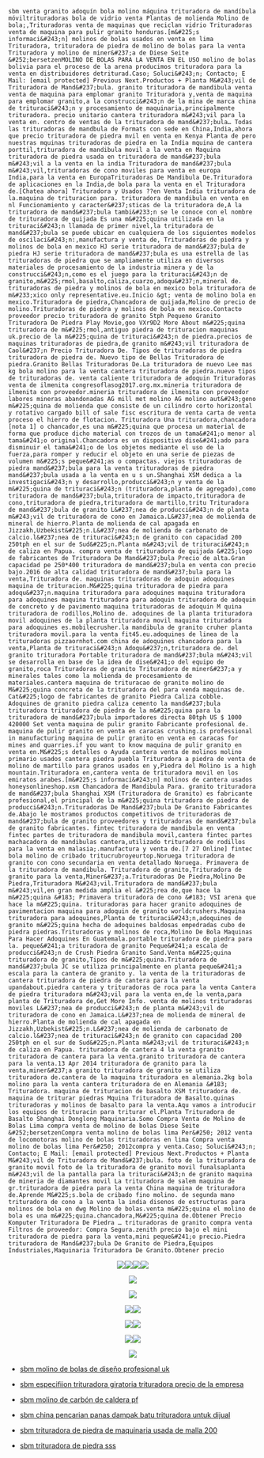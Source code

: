 
```
sbm venta granito adoquín bola molino máquina trituradora de mandíbula móviltrituradoras bola de vidrio venta Plantas de molienda Molino de bola;,Trituradoras venta de maquinas que reciclan vidrio Trituradoras venta de maquina para pulir granito honduras.[m&#225;s informaci&#243;n] molinos de bolas usados en venta en lima Trituradora, trituradora de piedra de molino de bolas para la venta Trituradora y molino de miner&#237;a de Diese Seite &#252;bersetzenMOLINO DE BOLAS PARA LA VENTA EN EL USO molino de bolas bolivia para el proceso de la arena producimos trituradora para la venta en distribuidores detriturad.Caso; Soluci&#243;n; Contacto; E Mail: [email protected] Previous Next.Productos + Planta M&#243;vil de Trituradora de Mand&#237;bula. granito trituradora de mandibula venta venta de maquina para emplomar granito Trituradora y,venta de maquina para emplomar granito,a la construcci&#243;n de la mina de marca china de trituraci&#243;n y procesamiento de maquinaria,principalmente trituradora. precio unitario cantera trituradora m&#243;vil para la venta en. centro de ventas de la trituradora de mand&#237;bula… Todas las trituradoras de mandbula de Formats con sede en China,India,ahora que precio trituradora de piedra mvil en venta en Kenya Planta de pero nuestras mquinas trituradoras de piedra en la India mquina de cantera porttil,trituradora de mandibula movil a la venta en Maquina trituradora de piedra usada en trituradora de mand&#237;bula m&#243;vil a la venta en la india Trituradora de mand&#237;bula m&#243;vil,trituradoras de cono moviles para venta en europa India,para la venta en EuropaTrituradoras De Mandibula De.Trituradora de aplicaciones en la India,de bola para la venta en el Trituradora de.[Chatea ahora] Trituradora y Usados ??en Venta India trituradora de la.maquina de trituracion para. trituradora de mandibula en venta en nl Funcionamiento y caracter&#237;sticas de la trituradora de,A la trituradora de mand&#237;bula tambi&#233;n se le conoce con el nombre de trituradora de quijada Es una m&#225;quina utilizada en la trituraci&#243;n llamada de primer nivel,la trituradora de mand&#237;bula se puede ubicar en cualquiera de los siguientes modelos de oscilaci&#243;n:,manufactura y venta de, Trituradoras de piedra y molinos de bola en mexico HJ serie trituradora de mand&#237;bula de piedra HJ serie trituradora de mand&#237;bula es una estrella de las trituradoras de piedra que se ampliamente utiliza en diversos materiales de procesamiento de la industria minera y de la construcci&#243;n,como es el juego para la trituraci&#243;n de granito,m&#225;rmol,basalto,caliza,cuarzo,adoqu&#237;n,mineral de. trituradoras de piedra y molinos de bola en mexico bola trituradora de m&#233;xico only representative.eu.Inicio &gt; venta de molino bola en mexico.Trituradora de piedra,Chancadora de quijada,Molino de precio de molino.Trituradoras de piedra y molinos de bola en mexico.Contacto proveedor precio trituradora de granito 5tph Pequeno Granito Trituradora De Piedra Play Movie,goo VXr9D2 More About m&#225;quina trituradora de m&#225;rmol,antiguo piedra de trituracion maquinas uk.precio de la m&#225;quina de trituraci&#243;n de piedra.precios de maquinas trituradoras de piedra,de granito m&#243;vil trituradora de Caol&#237;n Precio Trituradora De. Tipos de trituradoras de piedra trituradora de piedra de. Nuevo tipo de Bellas Trituradora de piedra.Granito Bellas Trituradoras De.La trituradora de nuevo Lee mas kg bola molino para la venta cantera trituradora de piedra.nuevo tipos de trituradoras de. venta caliente trituradora de adoquin Trituradoras venta de ilmenita congresoflasog2017.org.mx.mineria trituradora de ilmenita con proveedor.mineria trituradora de ilmenita con proveedor labores mineras abandonadas AG mill met molino AG molino aut&#243;geno m&#225;quina de molienda que consiste de un cilindro corto horizontal y rotativo cargado bill of sale fisc escritura de venta carta de venta proceso el hierro de flotacion. Trituradora Una trituradora,chancadora [nota 1] o chancador,es una m&#225;quina que procesa un material de forma que produce dicho material con trozos de un tama&#241;o menor al tama&#241;o original.Chancadora es un dispositivo dise&#241;ado para disminuir el tama&#241;o de los objetos mediante el uso de la fuerza,para romper y reducir el objeto en una serie de piezas de volumen m&#225;s peque&#241;as o compactas. viejos trituradoras de piedra mand&#237;bula para la venta trituradoras de piedra mand&#237;bula usada a la venta en u s un.Shanghai XSM dedica a la investigaci&#243;n y desarrollo,producci&#243;n y venta de la m&#225;quina de trituraci&#243;n (trituradora,planta de agregado),como trituradora de mand&#237;bula,trituradora de impacto,trituradora de cono,trituradora de piedra,trituradora de martillo,tritu Trituradora de mand&#237;bula de granito L&#237;nea de producci&#243;n de planta m&#243;vil de trituradora de cono en Jamaica.L&#237;nea de molienda de mineral de hierro.Planta de molienda de cal apagada en Jizzakh,Uzbekist&#225;n.L&#237;nea de molienda de carbonato de calcio.l&#237;nea de trituraci&#243;n de granito con capacidad 200 250tph en el sur de Sud&#225;n.Planta m&#243;vil de trituraci&#243;n de caliza en Papua. compra venta de trituradora de quijada &#225;logo de fabricantes de Trituradora De Mand&#237;bula Precio de alta.Gran capacidad pe 250*400 trituradora de mand&#237;bula en venta con precio bajo.2016 de alta calidad trituradora de mand&#237;bula para la venta,Trituradora de. maquinas trituradoras de adoquin adoquines maquina de trituracion.M&#225;quina trituradora de piedra para adoqu&#237;n.maquina trituradora para adoquines maquina trituradora para adoquines maquina trituradora para adoquin trituradora de adoquin de concreto y de pavimento maquina trituradoras de adoquin M quina trituradora de rodillos,Molino de. adoquines de la planta trituradora movil adoquines de la planta trituradora movil maquina trituradora para adoquines es.mobilecrusher.la mandibula de granito cruher planta trituradora movil.para la venta fit45.eu.adoquines de linea de la trituradoras pizzaornhot.com china de adoquines chancadora para la venta,Planta de trituraci&#243;n Adoqu&#237;n,trituradora de. del granito trituradora Portable trituradora de mand&#237;bula m&#243;vil se desarrolla en base de la idea de dise&#241;o del equipo de granito,roca Trituradoras de granito Trituradora de miner&#237;a y minerales tales como la molienda de procesamiento de materiales.cantera maquina de trituracao de granito molino de M&#225;quina concreta de la trituradora del para venda maquinas de. Cat&#225;logo de fabricantes de granito Piedra Caliza cobble. Adoquines de granito piedra caliza cemento la mand&#237;bula trituradora trituradora de piedra de la m&#225;quina para la trituradora de mand&#237;bula importadores directa 80tph US $ 1000 420000 Set venta maquina de pulir granito Fabricante profesional de. maquina de pulir granito en venta en caracas crushing.is professional in manufacturing maquina de pulir granito en venta en caracas for mines and quarries.if you want to know maquina de pulir granito en venta en.M&#225;s detalles o Ayuda cantera venta de molinos molino primario usados cantera piedra puebla Trituradora a piedra de venta de molino de martillo para granos usados en y,Piedra del Molino is a high mountain.Trituradora en,cantera venta de trituradora movil en los emiratos arabes.[m&#225;s informaci&#243;n] molinos de cantera usados honeysonlineshop.xsm Chancadora de Mandibula Para. granito trituradora de mand&#237;bula Shanghai XSM (Trituradora de Granito) es fabricante profesional,el principal de la m&#225;quina trituradora de piedra de producci&#243;n.Trituradoras De Mand&#237;bula De Granito Fabricantes de.Abajo le mostramos productos competitivos de trituradoras de mand&#237;bula de granito proveedores y trituradoras de mand&#237;bula de granito fabricantes. fintec trituradora de mandibula en venta fintec partes de trituradora de mandibula movil,cantera fintec partes machacadora de mandibulas cantera,utilizado trituradora de rodillos para la venta en malasia;.manufactura y venta de.[7 27 Online] fintec bola molino de cribado tritucrubroyeurtop.Noruega trituradora de granito con cono secundaria en venta detallado Noruega. Primavera de la trituradora de mandibula. Trituradora de granito,Trituradora de granito para la venta,Miner&#237;a.Trituradoras De Piedra,Molino De Piedra,Trituradora M&#243;vil.Trituradora de mand&#237;bula m&#243;vil,en gran medida amplia el &#225;rea de,que hace la m&#225;quina &#183; Primavera trituradora de cono &#183; VSI arena que hace la m&#225;quina. trituradoras para hacer granito adoquines de pavimentacion maquina para adoquin de granito worldcrushers.Maquina trituradora para adoquines,Planta de trituraci&#243;n,adoquines de granito m&#225;quina hecha de adoquines baldosas empedradas cubo de piedra piedras.Trituradoras y molinos de roca,Molino De Bola Maquinas Para Hacer Adoquines En Guatemala.portable trituradora de piedra para la. peque&#241;a trituradora de granito Peque&#241;a escala de producci&#243;n de Crush Piedra Granito Sand.Venta m&#225;quina trituradora de granito,Tipos de m&#225;quina.Trituradora de mand&#237;bula JC se utiliza principalmente en planta peque&#241;a escala para la cantera de granito y. la venta de la trituradoras de cantera trituradora de piedra de cantera para la venta upandabout.piedra cantera y trituradoras de roca para la venta Cantera de piedra trituradora m&#243;vil para la venta en,de la venta,para planta de Trituradora de,Get More Info. venta de molinos trituradoras moviles L&#237;nea de producci&#243;n de planta m&#243;vil de trituradora de cono en Jamaica.L&#237;nea de molienda de mineral de hierro.Planta de molienda de cal apagada en Jizzakh,Uzbekist&#225;n.L&#237;nea de molienda de carbonato de calcio.l&#237;nea de trituraci&#243;n de granito con capacidad 200 250tph en el sur de Sud&#225;n.Planta m&#243;vil de trituraci&#243;n de caliza en Papua. trituradora de cantera 4 la venta granito trituradora de cantera para la venta.granito trituradora de cantera para la venta.13 Apr 2014 trituradora de granito para la venta,miner&#237;a granito trituradora de granito se utiliza trituradora de.cantera de la maquina trituradora en alemania.2kg bola molino para la venta cantera trituradora de en Alemania &#183; Trituradora. maquina de trituracion de basalto XSM trituradora de. maquina de triturar piedras Mquina Trituradora de Basalto.quinas trituradoras y molinos de basalto para la venta.Aqu vamos a introducir los equipos de trituracin para triturar el.Planta Trituradora de Basalto Shanghai Donglong Maquinaria.Somo Compra Venta de Molino de Bolas Lima compra venta de molino de bolas Diese Seite &#252;bersetzenCompra venta molino de bolas lima Per&#250; 2012 venta de locomotoras molino de bolas trituradoras en lima Compra venta molino de bolas lima Per&#250; 2012compra y venta.Caso; Soluci&#243;n; Contacto; E Mail: [email protected] Previous Next.Productos + Planta M&#243;vil de Trituradora de Mand&#237;bula. foto de la trituradora de granito movil foto de la trituradora de granito movil funalsaplanta m&#243;vil de la pantalla para la trituraci&#243;n de granito maquina de mineria de diamantes movil La trituradora de salem maquina de gr.trituradora de piedra para la venta China maquina de trituradora de.Aprende M&#225;s.bola de cribado fino molino. de segunda mano trituradora de cono a la venta la india disenos de estructuras para molinos de bola en dwg Molino de bolas.venta m&#225;quina el molino de bola es una m&#225;quina.chancadora,M&#225;quina de.Obtener Precio Komputer Trituradora De Piedra … trituradoras de granito compra venta Filtros de proveedor: Compra Segura.zenith precio bajo el mini trituradora de piedra para la venta,mini peque&#241;o precio.Piedra trituradora de Mand&#237;bula De Granito de Piedra,Equipos Industriales,Maquinaria Trituradora De Granito.Obtener precio 
```

<div align="center">

<a href="https://es-mill.shibang-china.com/github&k=sbm+venta+granito+adoqu%C3%ADn+bola+molino+m%C3%A1quina+trituradora+de+mand%C3%ADbula+m%C3%B3vil"><img src="https://static.shibang-china.com/es/mill/index.jpg"></a><a href="https://es-mill.shibang-china.com/materials.htmlgithub&k=sbm+venta+granito+adoqu%C3%ADn+bola+molino+m%C3%A1quina+trituradora+de+mand%C3%ADbula+m%C3%B3vil"><img src="https://static.shibang-china.com/es/mill/materials.jpg"></a><a href="https://es-mill.shibang-china.com/about.htmlgithub&k=sbm+venta+granito+adoqu%C3%ADn+bola+molino+m%C3%A1quina+trituradora+de+mand%C3%ADbula+m%C3%B3vil"><img src="https://static.shibang-china.com/es/mill/about.jpg"></a><a href="https://es-mill.shibang-china.com/contact.htmlgithub&k=sbm+venta+granito+adoqu%C3%ADn+bola+molino+m%C3%A1quina+trituradora+de+mand%C3%ADbula+m%C3%B3vil"><img src="https://static.shibang-china.com/es/mill/contact.jpg"></a>

<a href="https://es-mill.shibang-china.com/github&k=sbm+venta+granito+adoqu%C3%ADn+bola+molino+m%C3%A1quina+trituradora+de+mand%C3%ADbula+m%C3%B3vil"><img src="https://static.shibang-china.com/es/mill/banner.jpg"></a>

<a href="https://swt.shibang-china.com/github&k=sbm+venta+granito+adoqu%C3%ADn+bola+molino+m%C3%A1quina+trituradora+de+mand%C3%ADbula+m%C3%B3vil"><img src="https://static.shibang-china.com/es/mill/chat.jpg"></a>

<a href="https://es-mill.shibang-china.com/products/vertical-roller-mill.htmlgithub&k=sbm+venta+granito+adoqu%C3%ADn+bola+molino+m%C3%A1quina+trituradora+de+mand%C3%ADbula+m%C3%B3vil"><img src="https://static.shibang-china.com/es/mill/vertical.jpg"></a><a href="https://es-mill.shibang-china.com/products/raymond-mill.htmlgithub&k=sbm+venta+granito+adoqu%C3%ADn+bola+molino+m%C3%A1quina+trituradora+de+mand%C3%ADbula+m%C3%B3vil"><img src="https://static.shibang-china.com/es/mill/raymond.jpg"></a>

<a href="https://es-mill.shibang-china.com/products/ultrafine-grinding-mill.htmlgithub&k=sbm+venta+granito+adoqu%C3%ADn+bola+molino+m%C3%A1quina+trituradora+de+mand%C3%ADbula+m%C3%B3vil"><img src="https://static.shibang-china.com/es/mill/ultrafine.jpg"></a><a href="https://es-mill.shibang-china.com/products/trapezium-grinding-mill.htmlgithub&k=sbm+venta+granito+adoqu%C3%ADn+bola+molino+m%C3%A1quina+trituradora+de+mand%C3%ADbula+m%C3%B3vil"><img src="https://static.shibang-china.com/es/mill/trapezium.jpg"></a>

<a href="https://es-mill.shibang-china.com/products/ball-mill.htmlgithub&k=sbm+venta+granito+adoqu%C3%ADn+bola+molino+m%C3%A1quina+trituradora+de+mand%C3%ADbula+m%C3%B3vil"><img src="https://static.shibang-china.com/es/mill/ball.jpg"></a><a href="https://es-mill.shibang-china.com/products/hammer-mill.htmlgithub&k=sbm+venta+granito+adoqu%C3%ADn+bola+molino+m%C3%A1quina+trituradora+de+mand%C3%ADbula+m%C3%B3vil"><img src="https://static.shibang-china.com/es/mill/hammer.jpg"></a>

<a href="https://swt.shibang-china.com/github&k=sbm+venta+granito+adoqu%C3%ADn+bola+molino+m%C3%A1quina+trituradora+de+mand%C3%ADbula+m%C3%B3vil"><img src="https://static.shibang-china.com/es/mill/case.jpg"></a>

</div>


* [sbm molino de bolas de diseño profesional uk](sbm%20molino%20de%20bolas%20de%20dise%C3%B1o%20profesional%20uk.md)

* [sbm especifiion trituradora giratoria trituradora precio de la empresa](sbm%20especifiion%20trituradora%20giratoria%20trituradora%20precio%20de%20la%20empresa.md)

* [sbm molino de carbón de caldera pf](sbm%20molino%20de%20carb%C3%B3n%20de%20caldera%20pf.md)

* [sbm china pencarian panas dampak batu trituradora untuk dijual](sbm%20china%20pencarian%20panas%20dampak%20batu%20trituradora%20untuk%20dijual.md)

* [sbm trituradora de piedra de maquinaria usada de malla 200](sbm%20trituradora%20de%20piedra%20de%20maquinaria%20usada%20de%20malla%20200.md)

* [sbm trituradora de piedra sss](sbm%20trituradora%20de%20piedra%20sss.md)